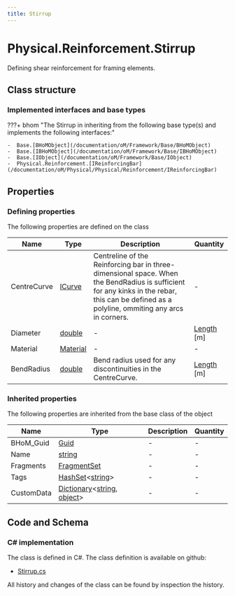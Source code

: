```yaml
---
title: Stirrup
---
```


# Physical.Reinforcement.Stirrup

Defining shear reinforcement for framing elements.

## Class structure

### Implemented interfaces and base types

???+ bhom "The Stirrup in inheriting from the following base type(s) and implements the following interfaces:"

    -  Base.[BHoMObject](/documentation/oM/Framework/Base/BHoMObject)
    -  Base.[IBHoMObject](/documentation/oM/Framework/Base/IBHoMObject)
    -  Base.[IObject](/documentation/oM/Framework/Base/IObject)
    -  Physical.Reinforcement.[IReinforcingBar](/documentation/oM/Physical/Physical/Reinforcement/IReinforcingBar)


## Properties



### Defining properties

The following properties are defined on the class

| Name             | Type             | Description      | Quantity         |
|------------------|------------------|------------------|------------------|
| CentreCurve | [ICurve](/documentation/oM/Dimensional/Geometry/ICurve) | Centreline of the Reinforcing bar in three-dimensional space. When the BendRadius is sufficient for any kinks in the rebar, this can be defined as a polyline, ommiting any arcs in corners. | - |
| Diameter | [double](https://learn.microsoft.com/en-us/dotnet/api/System.Double?view=netstandard-2.0) | - | [Length](/documentation/oM/Dimensional/Quantities/Attributes/Length) [m] |
| Material | [Material](/documentation/oM/Physical/Physical/Materials/Material) | - | - |
| BendRadius | [double](https://learn.microsoft.com/en-us/dotnet/api/System.Double?view=netstandard-2.0) | Bend radius used for any discontinuities in the CentreCurve. | [Length](/documentation/oM/Dimensional/Quantities/Attributes/Length) [m] |


### Inherited properties
The following properties are inherited from the base class of the object

| Name             | Type             | Description      | Quantity         |
|------------------|------------------|------------------|------------------|
| BHoM_Guid | [Guid](https://learn.microsoft.com/en-us/dotnet/api/System.Guid?view=netstandard-2.0) | - | - |
| Name | [string](https://learn.microsoft.com/en-us/dotnet/api/System.String?view=netstandard-2.0) | - | - |
| Fragments | [FragmentSet](/documentation/oM/Framework/Base/FragmentSet) | - | - |
| Tags | [HashSet](https://learn.microsoft.com/en-us/dotnet/api/System.Collections.Generic.HashSet-1?view=netstandard-2.0)&lt;[string](https://learn.microsoft.com/en-us/dotnet/api/System.String?view=netstandard-2.0)&gt; | - | - |
| CustomData | [Dictionary](https://learn.microsoft.com/en-us/dotnet/api/System.Collections.Generic.Dictionary-2?view=netstandard-2.0)&lt;[string](https://learn.microsoft.com/en-us/dotnet/api/System.String?view=netstandard-2.0), [object](https://learn.microsoft.com/en-us/dotnet/api/System.Object?view=netstandard-2.0)&gt; | - | - |


## Code and Schema

### C# implementation

The class is defined in C#. The class definition is available on github:

- [Stirrup.cs](https://github.com/BHoM/BHoM/blob/develop/Physical_oM/Reinforcement\Stirrup.cs)

All history and changes of the class can be found by inspection the history.
